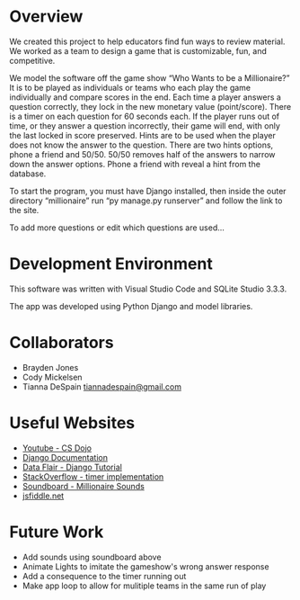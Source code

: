 # Overview

We created this project to help educators find fun ways to review material. We worked as a team to design a game that is customizable, fun, and competitive.

We model the software off the game show “Who Wants to be a Millionaire?” It is to be played as individuals or teams who each play the game individually and compare scores in the end. Each time a player answers a question correctly, they lock in the new monetary value (point/score). There is a timer on each question for 60 seconds each. If the player runs out of time, or they answer a question incorrectly, their game will end, with only the last locked in score preserved. Hints are to be used when the player does not know the answer to the question. There are two hints options, phone a friend and 50/50. 50/50 removes half of the answers to narrow down the answer options. Phone a friend with reveal a hint from the database.

To start the program, you must have Django installed, then inside the outer directory “millionaire” run “py manage.py runserver” and follow the link to the site.

To add more questions or edit which questions are used... 


# Development Environment

This software was written with Visual Studio Code and SQLite Studio 3.3.3.

The app was developed using Python Django and model libraries.

# Collaborators

- Brayden Jones
- Cody Mickelsen
- Tianna DeSpain tiannadespain@gmail.com

# Useful Websites

- [Youtube - CS Dojo](https://www.youtube.com/watch?v=h7rvyDK70FA&list=PLBZBJbE_rGRXBhJNdKbN7IUy-ctlOFxA1&index=2)
- [Django Documentation](https://docs.djangoproject.com/en/4.0/topics/db/models/)
- [Data Flair - Django Tutorial](https://data-flair.training/blogs/create-quiz-application-python-django/)
- [StackOverflow - timer implementation](https://stackoverflow.com/questions/10603409/how-to-implement-countdown-timer-in-django)
- [Soundboard - Millionaire Sounds](https://www.soundboard.com/sb/onemilliondollars)
- [jsfiddle.net](https://jsfiddle.net/Mottie/sML8b/)

# Future Work

- Add sounds using soundboard above
- Animate Lights to imitate the gameshow's wrong answer response
- Add a consequence to the timer running out
- Make app loop to allow for mulitiple teams in the same run of play

